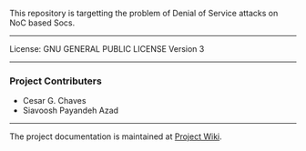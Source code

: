 This repository is targetting the problem of Denial of Service attacks on NoC based Socs.

----------

License:  	GNU GENERAL PUBLIC LICENSE Version 3

----------

### Project Contributers

- Cesar G. Chaves
- Siavoosh Payandeh Azad

---------------------------------
The project documentation is maintained at [Project Wiki](https://github.com/Project-Bonfire/Secure_Bonfire/wiki).
